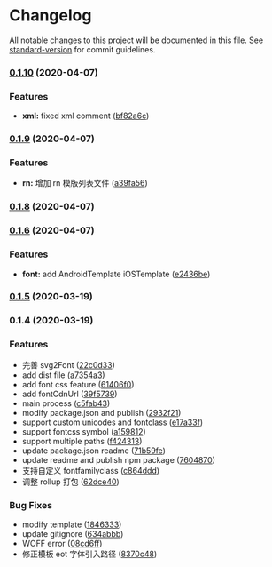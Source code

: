 # Changelog

All notable changes to this project will be documented in this file. See [standard-version](https://github.com/conventional-changelog/standard-version) for commit guidelines.

### [0.1.10](https://github.com/convertSvg/svg-to-fonts/compare/v0.1.9...v0.1.10) (2020-04-07)


### Features

* **xml:** fixed xml comment ([bf82a6c](https://github.com/convertSvg/svg-to-fonts/commit/bf82a6c4635814bf4398a0daf12a90d203e01781))

### [0.1.9](https://github.com/convertSvg/svg-to-fonts/compare/v0.1.8...v0.1.9) (2020-04-07)


### Features

* **rn:** 增加 rn 模版列表文件 ([a39fa56](https://github.com/convertSvg/svg-to-fonts/commit/a39fa56269b43eba635bb0d8ea760b2dd0695fee))

### [0.1.8](https://github.com/convertSvg/svg-to-fonts/compare/v0.1.6...v0.1.8) (2020-04-07)

### [0.1.6](https://github.com/convertSvg/svg-to-fonts/compare/v0.1.5...v0.1.6) (2020-04-07)


### Features

* **font:** add AndroidTemplate iOSTemplate ([e2436be](https://github.com/convertSvg/svg-to-fonts/commit/e2436be99e20c336f019ffda3dab374a4f190891))

### [0.1.5](https://github.com/convertSvg/svg-to-fonts/compare/v0.1.4...v0.1.5) (2020-03-19)

### 0.1.4 (2020-03-19)


### Features

*  完善 svg2Font ([22c0d33](https://github.com/convertSvg/svg-to-fonts/commit/22c0d33df65ec15f0edb79731b2668cf0ec05bea))
* add dist file ([a7354a3](https://github.com/convertSvg/svg-to-fonts/commit/a7354a3ddf065722a55965503e241524b1e7193d))
* add font css feature ([61406f0](https://github.com/convertSvg/svg-to-fonts/commit/61406f07edf1c1e93a569a76cc5b97522e865e35))
* add fontCdnUrl ([39f5739](https://github.com/convertSvg/svg-to-fonts/commit/39f57390d00b1b70a605de1acb459c04ecebc543))
* main process ([c5fab43](https://github.com/convertSvg/svg-to-fonts/commit/c5fab431951b2452ff19480739d662afdf465658))
* modify package.json and publish ([2932f21](https://github.com/convertSvg/svg-to-fonts/commit/2932f2130c9af5587063805f57ee4177f1fe645a))
* support custom unicodes and fontclass ([e17a33f](https://github.com/convertSvg/svg-to-fonts/commit/e17a33f19705c708a45954d0f53c3dddf21fc9a6))
* support fontcss symbol ([a159812](https://github.com/convertSvg/svg-to-fonts/commit/a15981240219aec43edd6e858a996cb60bd998b1))
* support multiple paths ([f424313](https://github.com/convertSvg/svg-to-fonts/commit/f42431382faa825e2f64fd38b3a3c757b82df47a))
* update package.json readme ([71b59fe](https://github.com/convertSvg/svg-to-fonts/commit/71b59fef2830369de75fa45451e4cca1e374cb7d))
* update readme and publish npm package ([7604870](https://github.com/convertSvg/svg-to-fonts/commit/7604870fdfd937221265efe2ba2c59eedaa8c931))
* 支持自定义 fontfamilyclass ([c864ddd](https://github.com/convertSvg/svg-to-fonts/commit/c864ddddb141dc27d929d87e173b0af262405ac3))
* 调整 rollup 打包 ([62dce40](https://github.com/convertSvg/svg-to-fonts/commit/62dce409b571248eede5985e74eccf1f20238831))


### Bug Fixes

* modify template ([1846333](https://github.com/convertSvg/svg-to-fonts/commit/1846333fed4bcd702d80efba16927dd5c732dd9b))
* update gitignore ([634abbb](https://github.com/convertSvg/svg-to-fonts/commit/634abbb2388c12ecdf133684d65e69c084bd63eb))
* WOFF error ([08cd6ff](https://github.com/convertSvg/svg-to-fonts/commit/08cd6ff96d12b8858c35205f119379dcbab27bbd))
* 修正模板 eot 字体引入路径 ([8370c48](https://github.com/convertSvg/svg-to-fonts/commit/8370c4837fb3ab391d749e7a9cecd2f47830ad89))
